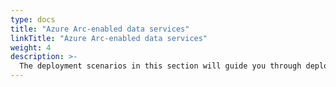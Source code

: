 ```yaml
---
type: docs
title: "Azure Arc-enabled data services"
linkTitle: "Azure Arc-enabled data services"
weight: 4
description: >-
  The deployment scenarios in this section will guide you through deploying and working with Azure Arc-enabled data services on multiple infrastructure platforms.
---
```

